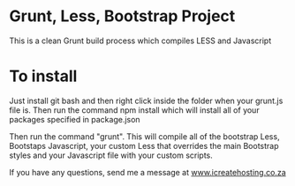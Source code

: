 # Grunt, Less, Bootstrap Project

This is a clean Grunt build process which compiles LESS and Javascript

# To install

Just install git bash and then right click inside the folder when your grunt.js file is. Then run the command npm install which will install all of your packages specified in package.json

Then run the command "grunt". This will compile all of the bootstrap Less, Bootstaps Javascript, your custom Less that overrides the main Bootstrap styles and your Javascript file with your custom scripts.

If you have any questions, send me a message at www.icreatehosting.co.za
